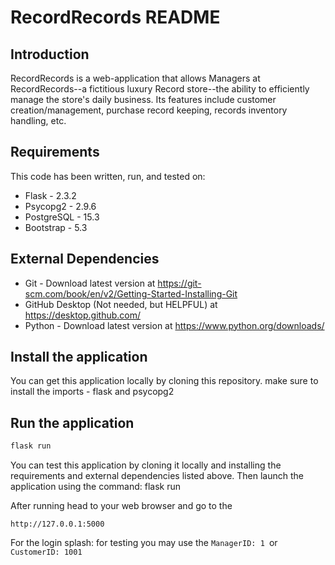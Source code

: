 # RecordRecords README
## Introduction
RecordRecords is a web-application that allows Managers at RecordRecords--a fictitious luxury Record store--the ability to efficiently manage the store's daily business. Its features include customer creation/management, purchase record keeping, records inventory handling, etc.
## Requirements
This code has been written, run, and tested on: 
- Flask - 2.3.2
- Psycopg2 - 2.9.6
- PostgreSQL - 15.3
- Bootstrap - 5.3
## External Dependencies
- Git - Download latest version at https://git-scm.com/book/en/v2/Getting-Started-Installing-Git
- GitHub Desktop (Not needed, but HELPFUL) at https://desktop.github.com/
- Python - Download latest version at https://www.python.org/downloads/
## Install the application
You can get this application locally by cloning this repository.
make sure to install the imports - flask and psycopg2
## Run the application
```python
flask run
```
You can test this application by cloning it locally and installing the requirements and external dependencies listed above. Then launch the application using the command: flask run

After running head to your web browser and go to the 
```
http://127.0.0.1:5000
```
For the login splash: for testing you may use the ```ManagerID: 1 ```or ```CustomerID: 1001```
